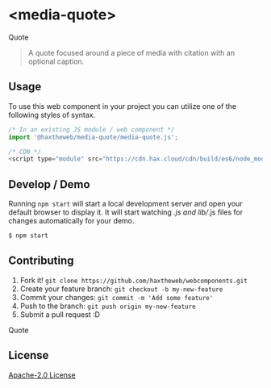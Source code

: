 # &lt;media-quote&gt;

Quote
> A quote focused around a piece of media with citation with an optional caption.

## Usage
To use this web component in your project you can utilize one of the following styles of syntax.

```js
/* In an existing JS module / web component */
import '@haxtheweb/media-quote/media-quote.js';

/* CDN */
<script type="module" src="https://cdn.hax.cloud/cdn/build/es6/node_modules/@haxtheweb/media-quote/media-quote.js"></script>
```

## Develop / Demo
Running `npm start` will start a local development server and open your default browser to display it. It will start watching *.js and lib/*.js files for changes automatically for your demo.
```bash
$ npm start
```


## Contributing

1. Fork it! `git clone https://github.com/haxtheweb/webcomponents.git`
2. Create your feature branch: `git checkout -b my-new-feature`
3. Commit your changes: `git commit -m 'Add some feature'`
4. Push to the branch: `git push origin my-new-feature`
5. Submit a pull request :D

Quote

## License
[Apache-2.0 License](http://opensource.org/licenses/Apache-2.0)